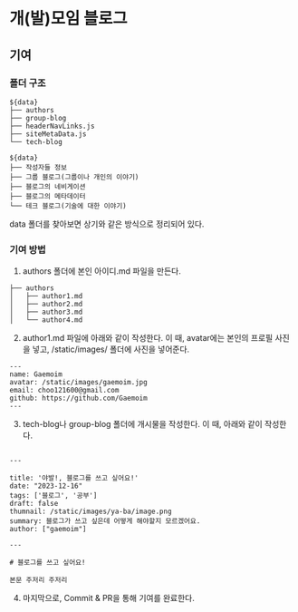# 개(발)모임 블로그

## 기여

### 폴더 구조

```
${data}
├── authors
├── group-blog
├── headerNavLinks.js
├── siteMetaData.js
└── tech-blog
```

```
${data}
├── 작성자들 정보
├── 그룹 블로그(그룹이나 개인의 이야기)
├── 블로그의 네비게이션
├── 블로그의 메타데이터
└── 테크 블로그(기술에 대한 이야기)
```

data 폴더를 찾아보면 상기와 같은 방식으로 정리되어 있다.

### 기여 방법

1. authors 폴더에 본인 아이디.md 파일을 만든다.

```
├── authors
│   ├── author1.md
│   ├── author2.md
│   ├── author3.md
│   └── author4.md
```

2. author1.md 파일에 아래와 같이 작성한다. 이 때, avatar에는 본인의 프로필 사진을 넣고, /static/images/ 폴더에 사진을 넣어준다.

```
---
name: Gaemoim
avatar: /static/images/gaemoim.jpg
email: choo121600@gmail.com
github: https://github.com/Gaemoim
---
```

3. tech-blog나 group-blog 폴더에 개시물을 작성한다. 이 때, 아래와 같이 작성한다.

```

---

title: '야발!, 블로그를 쓰고 싶어요!'
date: "2023-12-16"
tags: ['블로그', '공부']
draft: false
thumnail: /static/images/ya-ba/image.png
summary: 블로그가 쓰고 싶은데 어떻게 해야할지 모르겠어요.
author: ["gaemoim"]

---

# 블로그를 쓰고 싶어요!

본문 주저리 주저리

```

4. 마지막으로, Commit & PR을 통해 기여를 완료한다.

